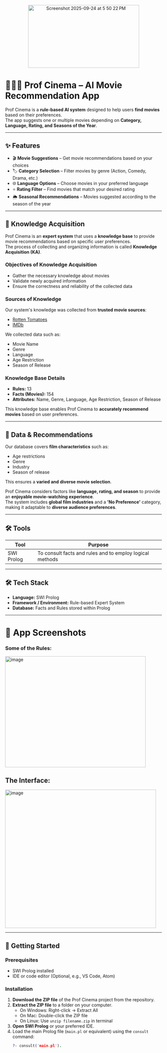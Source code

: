 
<p align="center">
  <img width="357" height="202" alt="Screenshot 2025-09-24 at 5 50 22 PM" src="https://github.com/user-attachments/assets/878637ad-0005-4277-8b74-e0ce1cadb24e"/>
</p>

# 👨🏻‍🏫 Prof Cinema – AI Movie Recommendation App  

Prof Cinema is a **rule-based AI system** designed to help users **find movies** based on their preferences.  
The app suggests one or multiple movies depending on **Category, Language, Rating, and Seasons of the Year**.  

---

## ✨ Features  
- 🎬 **Movie Suggestions** – Get movie recommendations based on your choices  
- 🏷️ **Category Selection** – Filter movies by genre (Action, Comedy, Drama, etc.)  
- 🌐 **Language Options** – Choose movies in your preferred language  
- ⭐ **Rating Filter** – Find movies that match your desired rating  
- 🌦️ **Seasonal Recommendations** – Movies suggested according to the season of the year  

---

## 🧠 Knowledge Acquisition  

Prof Cinema is an **expert system** that uses a **knowledge base** to provide movie recommendations based on specific user preferences.  
The process of collecting and organizing information is called **Knowledge Acquisition (KA)**.  

### Objectives of Knowledge Acquisition  
- Gather the necessary knowledge about movies  
- Validate newly acquired information  
- Ensure the correctness and reliability of the collected data  

### Sources of Knowledge  
Our system's knowledge was collected from **trusted movie sources**:  
- [Rotten Tomatoes](https://www.rottentomatoes.com/)  
- [IMDb](https://www.imdb.com/)  

We collected data such as:  
- Movie Name  
- Genre  
- Language  
- Age Restriction  
- Season of Release  

### Knowledge Base Details  
- **Rules:** 13  
- **Facts (Movies):** 154  
- **Attributes:** Name, Genre, Language, Age Restriction, Season of Release  

This knowledge base enables Prof Cinema to **accurately recommend movies** based on user preferences.

---

## 🎯 Data & Recommendations  

Our database covers **film characteristics** such as:  
- Age restrictions  
- Genre  
- Industry  
- Season of release  

This ensures a **varied and diverse movie selection**.  

Prof Cinema considers factors like **language, rating, and season** to provide an **enjoyable movie-watching experience**.  
The system includes **global film industries** and a **'No Preference'** category, making it adaptable to **diverse audience preferences**.

---

## 🛠️ Tools  

| Tool        | Purpose                                                   |
|------------|-----------------------------------------------------------|
| SWI Prolog | To consult facts and rules and to employ logical methods |

---

## 🛠️ Tech Stack  
- **Language:** SWI Prolog  
- **Framework / Environment:** Rule-based Expert System  
- **Database:** Facts and Rules stored within Prolog  

---

# 📸 App Screenshots  

### Some of the Rules:

<img width="452" height="357" alt="image" src="https://github.com/user-attachments/assets/639ac912-862f-49a4-81e5-a1e060983cb3" />

## The Interface:

<img width="485" height="445" alt="image" src="https://github.com/user-attachments/assets/3bcd80a7-5ea1-4465-94f6-3b2799b339ed" />



---

## 🚀 Getting Started  

### Prerequisites  
- SWI Prolog installed  
- IDE or code editor (Optional, e.g., VS Code, Atom)  

### Installation

1. **Download the ZIP file** of the Prof Cinema project from the repository.
2. **Extract the ZIP file** to a folder on your computer.
   - On Windows: Right-click → Extract All  
   - On Mac: Double-click the ZIP file  
   - On Linux: Use `unzip filename.zip` in terminal
3. **Open SWI Prolog** or your preferred IDE.
4. Load the main Prolog file (`main.pl` or equivalent) using the `consult` command:
   ```prolog
   ?- consult('main.pl').
